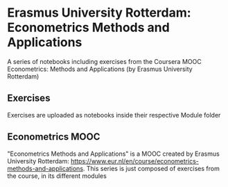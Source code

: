 # Erasmus University Rotterdam: Econometrics Methods and Applications
A series of notebooks including exercises from the Coursera MOOC Econometrics: Methods and Applications (by Erasmus University Rotterdam)

## Exercises
Exercises are uploaded as notebooks inside their respective Module folder

## Econometrics MOOC
"Econometrics Methods and Applications" is a MOOC created by Erasmus University Rotterdam: https://www.eur.nl/en/course/econometrics-methods-and-applications. This series is just composed of exercises from the course, in its different modules
